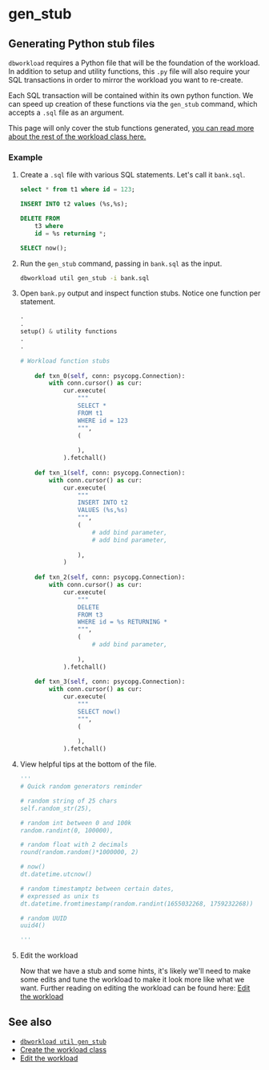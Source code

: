# gen_stub

## Generating Python stub files

`dbworkload` requires a Python file that will be the foundation of the workload. In addition to setup and utility functions, this `.py` file will also require your SQL transactions in order to mirror the workload you want to re-create.

Each SQL transaction will be contained within its own python function. We can speed up creation of these functions via the `gen_stub` command, which accepts a `.sql` file as an argument.  

This page will only cover the stub functions generated, [you can read more about the rest of the workload class here.](../../getting_started/3.md)

### Example

1. Create a `.sql` file with various SQL statements. Let's call it `bank.sql`.

    ```sql
    select * from t1 where id = 123;

    INSERT INTO t2 values (%s,%s);

    DELETE FROM 
        t3 where 
        id = %s returning *;

    SELECT now();
    ```

2. Run the `gen_stub` command, passing in `bank.sql` as the input.

    ```bash
    dbworkload util gen_stub -i bank.sql
    ```

3. Open `bank.py` output and inspect function stubs. Notice one function per statement.

    ```python
    .
    .
    setup() & utility functions
    .
    .

    # Workload function stubs
        
        def txn_0(self, conn: psycopg.Connection):
            with conn.cursor() as cur:
                cur.execute(
                    """
                    SELECT *
                    FROM t1
                    WHERE id = 123
                    """,
                    (
                        
                    ), 
                ).fetchall()
        
        def txn_1(self, conn: psycopg.Connection):
            with conn.cursor() as cur:
                cur.execute(
                    """
                    INSERT INTO t2
                    VALUES (%s,%s)
                    """,
                    (
                        # add bind parameter, 
                        # add bind parameter, 
                        
                    ), 
                )
        
        def txn_2(self, conn: psycopg.Connection):
            with conn.cursor() as cur:
                cur.execute(
                    """
                    DELETE
                    FROM t3
                    WHERE id = %s RETURNING *
                    """,
                    (
                        # add bind parameter, 
                        
                    ), 
                ).fetchall()
        
        def txn_3(self, conn: psycopg.Connection):
            with conn.cursor() as cur:
                cur.execute(
                    """
                    SELECT now()
                    """,
                    (
                        
                    ), 
                ).fetchall()
    ```

4. View helpful tips at the bottom of the file.

    ```python
    '''
    # Quick random generators reminder

    # random string of 25 chars
    self.random_str(25),

    # random int between 0 and 100k
    random.randint(0, 100000),

    # random float with 2 decimals 
    round(random.random()*1000000, 2)

    # now()
    dt.datetime.utcnow()

    # random timestamptz between certain dates,
    # expressed as unix ts
    dt.datetime.fromtimestamp(random.randint(1655032268, 1759232268))

    # random UUID
    uuid4()

    '''
    ```

5. Edit the workload

    Now that we have a stub and some hints, it's likely we'll need to make some edits and tune the workload to make it look more like what we want. Further reading on editing the workload can be found here: [Edit the workload](../../getting_started/4.md)

## See also

- [`dbworkload util gen_stub`](../../docs/cli.md#dbworkload-util-gen_stub)
- [Create the workload class](../../getting_started/3.md)
- [Edit the workload](../../getting_started/4.md)
